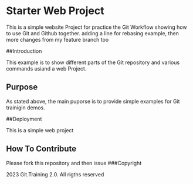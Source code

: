 # Starter Web Project

This is a simple website Project for practice the Git Workflow
showing how to use Git and Github together. adding a line for rebasing example, then more changes from my feature branch too

##Introduction

This example  is to show different parts of the Git repository 
and various commands usiand a web Project.
## Purpose

As stated above, the main puporse is to provide simple examples for Git trainigin demos.

##Deployment

This is a simple web project
## How To Contribute
Please fork this repository and then issue
###Copyright

2023 Git.Training 2.0. All rigths reserved